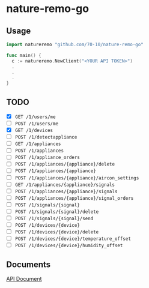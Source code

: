 # nature-remo-go

## Usage

```go
import natureremo "github.com/70-10/nature-remo-go"

func main() {
  c := natureremo.NewClient("<YOUR API TOKEN>")
  .
  .
  .
}
```

## TODO

* [x] `GET /1/users/me`
* [ ] `POST /1/users/me`
* [x] `GET /1/devices`
* [ ] `POST /1/detectappliance`
* [ ] `GET /1/appliances`
* [ ] `POST /1/appliances`
* [ ] `POST /1/appliance_orders`
* [ ] `POST /1/appliances/{appliance}/delete`
* [ ] `POST /1/appliances/{appliance}`
* [ ] `POST /1/appliances/{appliance}/aircon_settings`
* [ ] `GET /1/appliances/{appliance}/signals`
* [ ] `POST /1/appliances/{appliance}/signals`
* [ ] `POST /1/appliances/{appliance}/signal_orders`
* [ ] `POST /1/signals/{signal}`
* [ ] `POST /1/signals/{signal}/delete`
* [ ] `POST /1/signals/{signal}/send`
* [ ] `POST /1/devices/{device}`
* [ ] `POST /1/devices/{device}/delete`
* [ ] `POST /1/devices/{device}/temperature_offset`
* [ ] `POST /1/devices/{device}/humidity_offset`

## Documents

[API Document](http://swagger.nature.global)
